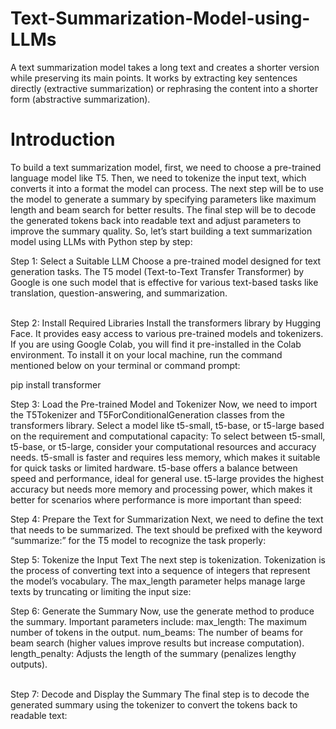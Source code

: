 # Text-Summarization-Model-using-LLMs
A text summarization model takes a long text and creates a shorter version while preserving its main points. It works by extracting key sentences directly (extractive summarization) or rephrasing the content into a shorter form (abstractive summarization). 
# Introduction
To build a text summarization model, first, we need to choose a pre-trained language model like T5. Then, we need to tokenize the input text, which converts it into a format the model can process. The next step will be to use the model to generate a summary by specifying parameters like maximum length and beam search for better results. The final step will be to decode the generated tokens back into readable text and adjust parameters to improve the summary quality. So, let’s start building a text summarization model using LLMs with Python step by step:

Step 1: Select a Suitable LLM
Choose a pre-trained model designed for text generation tasks. The T5 model (Text-to-Text Transfer Transformer) by Google is one such model that is effective for various text-based tasks like translation, question-answering, and summarization.

<br>
Step 2: Install Required Libraries
Install the transformers library by Hugging Face. It provides easy access to various pre-trained models and tokenizers. If you are using Google Colab, you will find it pre-installed in the Colab environment. To install it on your local machine, run the command mentioned below on your terminal or command prompt:

pip install transformer
<br>

Step 3: Load the Pre-trained Model and Tokenizer
Now, we need to import the T5Tokenizer and T5ForConditionalGeneration classes from the transformers library. Select a model like t5-small, t5-base, or t5-large based on the requirement and computational capacity:
To select between t5-small, t5-base, or t5-large, consider your computational resources and accuracy needs. t5-small is faster and requires less memory, which makes it suitable for quick tasks or limited hardware. t5-base offers a balance between speed and performance, ideal for general use. t5-large provides the highest accuracy but needs more memory and processing power, which makes it better for scenarios where performance is more important than speed:

Step 4: Prepare the Text for Summarization
Next, we need to define the text that needs to be summarized. The text should be prefixed with the keyword “summarize:” for the T5 model to recognize the task properly:

Step 5: Tokenize the Input Text
The next step is tokenization. Tokenization is the process of converting text into a sequence of integers that represent the model’s vocabulary. The max_length parameter helps manage large texts by truncating or limiting the input size:

Step 6: Generate the Summary
Now, use the generate method to produce the summary. Important parameters include:
max_length: The maximum number of tokens in the output.
num_beams: The number of beams for beam search (higher values improve results but increase computation).
length_penalty: Adjusts the length of the summary (penalizes lengthy outputs).

<br>
Step 7: Decode and Display the Summary
The final step is to decode the generated summary using the tokenizer to convert the tokens back to readable text:


